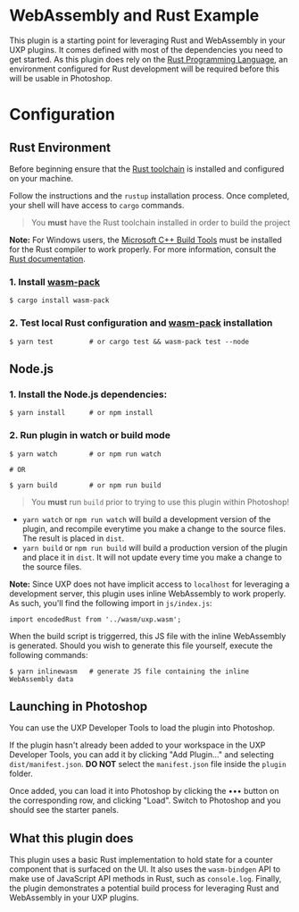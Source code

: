# WebAssembly and Rust Example

This plugin is a starting point for leveraging Rust and WebAssembly in your UXP plugins. It comes defined with most of the dependencies you need to get started. As this plugin does rely on the [Rust Programming Language](https://www.rust-lang.org/), an environment configured for Rust development will be required before this will be usable in Photoshop.

# Configuration

## Rust Environment

Before beginning ensure that the [Rust toolchain](https://www.rust-lang.org/tools/install) is installed and configured on your machine.

Follow the instructions and the `rustup` installation process. Once completed, your shell will have access to `cargo` commands.

> You **must** have the Rust toolchain installed in order to build the project

**Note:** For Windows users, the [Microsoft C++ Build Tools](https://visualstudio.microsoft.com/visual-cpp-build-tools/) must be installed for the Rust compiler to work properly. For more information, consult the [Rust documentation](https://doc.rust-lang.org/book/ch01-01-installation.html#installing-rustup-on-windows).

### 1. Install [wasm-pack](https://github.com/rustwasm/wasm-pack)

```
$ cargo install wasm-pack
```

### 2. Test local Rust configuration and [wasm-pack](https://github.com/rustwasm/wasm-pack) installation

```
$ yarn test         # or cargo test && wasm-pack test --node
```

## Node.js

### 1. Install the Node.js dependencies:

```
$ yarn install      # or npm install
```

### 2. Run plugin in watch or build mode

```
$ yarn watch        # or npm run watch

# OR

$ yarn build        # or npm run build
```

> You **must** run `build` prior to trying to use this plugin within Photoshop!

- `yarn watch` or `npm run watch` will build a development version of the plugin, and recompile everytime you make a change to the source files. The result is placed in `dist`.
- `yarn build` or `npm run build` will build a production version of the plugin and place it in `dist`. It will not update every time you make a change to the source files.

**Note:** Since UXP does not have implicit access to `localhost` for leveraging a development server, this plugin uses inline WebAssembly to work properly. As such, you'll find the following import in `js/index.js`:

```
import encodedRust from '../wasm/uxp.wasm';
```

When the build script is triggerred, this JS file with the inline WebAssembly is generated. Should you wish to generate this file yourself, execute the following commands:

```
$ yarn inlinewasm   # generate JS file containing the inline WebAssembly data
```

## Launching in Photoshop

You can use the UXP Developer Tools to load the plugin into Photoshop.

If the plugin hasn't already been added to your workspace in the UXP Developer Tools, you can add it by clicking "Add Plugin..." and selecting `dist/manifest.json`. **DO NOT** select the `manifest.json` file inside the `plugin` folder.

Once added, you can load it into Photoshop by clicking the ••• button on the corresponding row, and clicking "Load". Switch to Photoshop and you should see the starter panels.

## What this plugin does

This plugin uses a basic Rust implementation to hold state for a counter component that is surfaced on the UI. It also uses the `wasm-bindgen` API to make use of JavaScript API methods in Rust, such as `console.log`. Finally, the plugin demonstrates a potential build process for leveraging Rust and WebAssembly in your UXP plugins.
